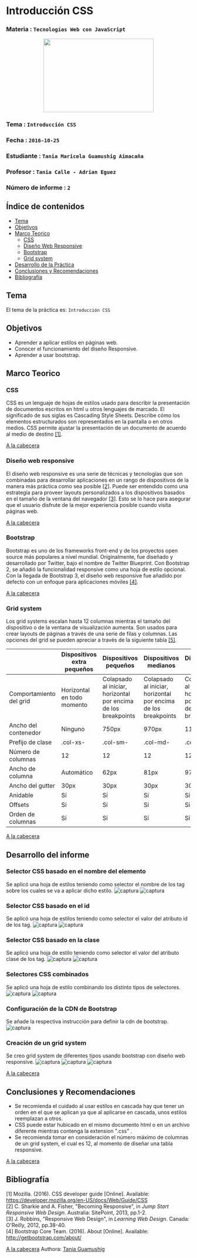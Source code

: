 # Introducción CSS

### Materia : `Tecnologías Web con JavaScript`

<p align="center">
<img src="http://www.javatpoint.com/images/javascript/javascript_logo.png" width="300" height="200">
</p>

### Tema : `Introducción CSS` 
### Fecha : `2016-10-25`
### Estudiante : `Tania Maricela Guamushig Aimacaña`
### Profesor : `Tania Calle - Adrian Eguez`
### Número de informe : `2`

<a name="cabecera"></a>
## Índice de contenidos


- <a href="#tema">Tema</a>
- <a href="#objetivos">Objetivos</a>
- <a href="#marco-teorico">Marco Teorico</a>
  * <a href="#css">CSS</a>
  * <a href="#responsive">Diseño Web Responsive</a>
  * <a href="#bootstrap">Bootstrap</a>
  * <a href="#grid">Grid system</a>
- <a href="#desarrollo">Desarrollo de la Práctica</a>
- <a href="#conrec">Conclusiones y Recomendaciones</a> 
- <a href="#bibliografia">Bibliografía</a>

<a name="tema"></a>
## Tema
El tema de la práctica es: `Introducción CSS`

<a name="objetivos"></a>
## Objetivos

- Aprender a aplicar estilos en páginas web.
- Conocer el funcionamiento del diseño Responsive.
- Aprender a usar bootstrap.

<a name="marco-teorico"></a>
## Marco Teorico
<a name="css"></a>
### CSS
CSS es un lenguaje de hojas de estilos usado para describir la presentación de documentos escritos en html u otros lenguajes de marcado. El significado de sus siglas es Cascading Style Sheets. Describe cómo los elementos estructurados son representados en la pantalla o en otros medios. CSS permite ajustar la presentación de un documento de acuerdo al medio de destino <a href="#1">[1]</a>.

<a href="#cabecera">A la cabecera</a>
<a name="responsive"></a>
### Diseño web responsive
El diseño web responsive es una serie de técnicas y tecnologías que son combinadas para desarrollar aplicaciones en un rango de dispositivos de la manera más práctica como sea posible <a href="#2">[2]</a>. Puede ser entendido como una estrategia para proveer layouts personalizados a los dispositivos basados en el tamaño de la ventana del navegador <a href="#3">[3]</a>. Esto se lo hace para asegurar que el usuario disfrute de la mejor experiencia posible cuando visita páginas web.

<a href="#cabecera">A la cabecera</a>
<a name="bootstrap"></a>
### Bootstrap
Bootstrap es uno de los frameworks front-end y de los proyectos open source más populares a nivel mundial. Originalmente, fue diseñado y desarrollado por Twitter, bajo el nombre de Twitter Blueprint. Con Bootstrap 2, se añadió la funcionalidad responsive como una hoja de estilo opcional. Con la llegada de Bootstrap 3, el diseño web responsive fue añadido por defecto con un enfoque para aplicaciones móviles <a href="#4">[4]</a>.

<a href="#cabecera">A la cabecera</a>
<a name="grid"></a>
### Grid system
Los grid systems escalan hasta 12 columnas mientras el tamaño del dispositivo o de la ventana de visualización aumenta. Son usados para crear layouts de páginas a través de una serie de filas y columnas. Las opciones del grid se pueden apreciar a través de la siguiente tabla <a href="#5">[5]</a>.

||Dispositivos extra pequeños|Dispositivos pequeños|Dispositivos medianos|Dispositivos grandes
|---|---|---|---|---
|Comportamiento del grid|Horizontal en todo momento|Colapsado al iniciar, horizontal por encima de los breakpoints|Colapsado al iniciar, horizontal por encima de los breakpoints|Colapsado al iniciar, horizontal por encima de los breakpoints
|Ancho del contenedor|Ninguno|750px|970px|1170px
|Prefijo de clase|.col-xs-|.col-sm-|.col-md-|.col.lg-
|Número de columnas|12|12|12|12
|Ancho de columna|Automático|62px|81px|97px
|Ancho del gutter|30px|30px|30px|30px
|Anidable|Sí|Sí|Sí|Sí
|Offsets|Sí|Sí|Sí|Si
|Orden de columnas|Sí|Sí|Sí|Sí

<a href="#cabecera">A la cabecera</a>

<a name="desarrollo"></a>
## Desarrollo del informe

### Selector CSS basado en el nombre del elemento
Se aplicó una hoja de estilos teniendo como selector el nombre de los tag sobre los cuales se va a aplicar dicho estilo.
![captura](https://github.com/TaniaMaricela/Tecnologias-Web-Js-Tany/blob/02-CSS/Informes/Capturas/1.jpg?raw=true)
![captura](https://github.com/TaniaMaricela/Tecnologias-Web-Js-Tany/blob/02-CSS/Informes/Capturas/2.jpg?raw=true)

### Selector CSS basado en el id
Se aplicó una hoja de estilos teniendo como selector el valor del atributo id de los tag.
![captura](https://github.com/TaniaMaricela/Tecnologias-Web-Js-Tany/blob/02-CSS/Informes/Capturas/3.jpg?raw=true)
![captura](https://github.com/TaniaMaricela/Tecnologias-Web-Js-Tany/blob/02-CSS/Informes/Capturas/4.jpg?raw=true)

### Selector CSS basado en la clase
Se aplicó una hoja de estilo teniendo como selector el valor del atributo clase de los tag.
![captura](https://github.com/TaniaMaricela/Tecnologias-Web-Js-Tany/blob/02-CSS/Informes/Capturas/5.jpg?raw=true)
![captura](https://github.com/TaniaMaricela/Tecnologias-Web-Js-Tany/blob/02-CSS/Informes/Capturas/6.jpg?raw=true)

### Selectores CSS combinados
Se aplicó una hoja de estilo combinando los distinto tipos de selectores.
![captura](https://github.com/TaniaMaricela/Tecnologias-Web-Js-Tany/blob/02-CSS/Informes/Capturas/7.jpg?raw=true)
![captura](https://github.com/TaniaMaricela/Tecnologias-Web-Js-Tany/blob/02-CSS/Informes/Capturas/8.jpg?raw=true)

### Configuración de la CDN de Bootstrap
Se añade la respectiva instrucción para definir la cdn de bootstrap.
![captura](https://github.com/TaniaMaricela/Tecnologias-Web-Js-Tany/blob/02-CSS/Informes/Capturas/9.jpg?raw=true)

### Creación de un grid system
Se creo grid system de diferentes tipos usando bootstrap con diseño web responsive.
![captura](https://github.com/TaniaMaricela/Tecnologias-Web-Js-Tany/blob/02-CSS/Informes/Capturas/10.jpg?raw=true)
![captura](https://github.com/TaniaMaricela/Tecnologias-Web-Js-Tany/blob/02-CSS/Informes/Capturas/11.jpg?raw=true)
![captura](https://github.com/TaniaMaricela/Tecnologias-Web-Js-Tany/blob/02-CSS/Informes/Capturas/12.jpg?raw=true)

<a href="#cabecera">A la cabecera</a>

<a name="conrec"></a>
## Conclusiones y Recomendaciones

- Se recomienda el cuidado al usar estilos en cascada hay que tener un orden en el que se aplican ya que al aplicarse en cascada, unos estilos 
reemplazan a otros.
- CSS puede estar hubicado en el mismo documento html o en un archivo diferente mientras contenga la extension ".css" .
- Se recomienda tomar en consideración el número máximo de columnas de un grid system, el cual es 12, al momento de diseñar una tabla responsive.

<a href="#cabecera">A la cabecera</a>

<a name="bibliografia"></a>
## Bibliografía

<a name="1">[1] Mozilla. (2016). CSS developer guide 
[Online]. Available: https://developer.mozilla.org/en-US/docs/Web/Guide/CSS</a>  
<a name="1">[2] C. Sharkie and A. Fisher, "Becoming Responsive", in _Jump Start Responsive Web Design_. 
Australia: SitePoint, 2013, pp.1-2.</a>  
<a name="3">[3] J. Robbins, "Responsive Web Design", in _Learning Web Design_. 
Canada: O'Reilly, 2012, pp.38-40.</a>  
<a name="4">[4] Bootstrap Core Team. (2016). About 
[Online]. Available: http://getbootstrap.com/about/</a>  

<a href="#cabecera">A la cabecera</a>
Authora: [Tania Guamushig](https://github.com/TaniaMaricela)
